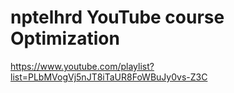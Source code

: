 nptelhrd YouTube course Optimization
============================================

https://www.youtube.com/playlist?list=PLbMVogVj5nJT8iTaUR8FoWBuJy0vs-Z3C
